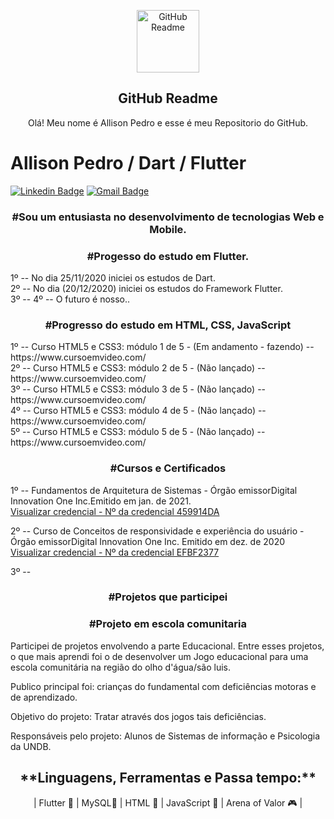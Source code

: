 <p align="center">
 <img width="100px" src="https://res.cloudinary.com/anuraghazra/image/upload/v1594908242/logo_ccswme.svg" align="center" alt="GitHub Readme " />
 <h2 align="center">GitHub Readme </h2>
 <p align="center">Olá! Meu nome é Allison Pedro e esse é meu Repositorio do GitHub.</p>
</p>
 
 # Allison Pedro / Dart / Flutter 



[![Linkedin Badge](https://img.shields.io/badge/-Allison%20Pedro-6633cc?style=flat-square&logo=Linkedin&logoColor=white&link=https://www.linkedin.com/in/allison-pedro-a817b7129/)](https://www.linkedin.com/in/allison-pedro-a817b7129/) 
[
![Gmail Badge](https://img.shields.io/badge/-Allisondjkk@gmail.com-6633cc?style=flat-square&logo=Gmail&logoColor=white&link=mailto:diego.schell.f@gmail.com)](mailto:allisondjkk@gmail.com)

<h3 align="center">#Sou um entusiasta no desenvolvimento de tecnologias Web e Mobile.</h3>


<h3 align="center">#Progesso do estudo em Flutter.</h3>
1º -- No dia 25/11/2020 iniciei os estudos de Dart. </br>
2º -- No dia (20/12/2020) iniciei os estudos do Framework Flutter.</br>
3º -- 
4º -- O futuro é nosso..


<h3 align="center">#Progresso do estudo em HTML, CSS, JavaScript</h3>
1º -- Curso HTML5 e CSS3: módulo 1 de 5 - (Em andamento - fazendo) -- https://www.cursoemvideo.com/  </br>
2º -- Curso HTML5 e CSS3: módulo 2 de 5 - (Não lançado) -- https://www.cursoemvideo.com/ </br>
3º -- Curso HTML5 e CSS3: módulo 3 de 5 - (Não lançado) -- https://www.cursoemvideo.com/ </br>
4º -- Curso HTML5 e CSS3: módulo 4 de 5 - (Não lançado) -- https://www.cursoemvideo.com/ </br>
5º -- Curso HTML5 e CSS3: módulo 5 de 5 - (Não lançado) -- https://www.cursoemvideo.com/ </br>

<h3 align="center">#Cursos e Certificados</h3>
1º -- Fundamentos de Arquitetura de Sistemas - Órgão emissorDigital Innovation One Inc.Emitido em jan. de 2021.</br>
      <a href="https://certificates.digitalinnovation.one/459914DA">Visualizar credencial - Nº da credencial 459914DA</a> </br>
      
2º -- Curso de Conceitos de responsividade e experiência do usuário - Órgão emissorDigital Innovation One Inc. Emitido em dez. de 2020
      <a href="https://certificates.digitalinnovation.one/EFBF2377">Visualizar credencial - Nº da credencial EFBF2377</a> </br>

3º -- 

<h3 align="center">#Projetos que participei</h3>

<h3 align="center">#Projeto em escola comunitaria</h3>
<p>Participei de projetos envolvendo a parte Educacional. Entre esses projetos, o que mais aprendi foi o de desenvolver um Jogo educacional para uma escola comunitária na região do olho d'água/são luis.   </p>

<p>Publico principal foi: crianças do fundamental com deficiências motoras e de aprendizado.</p>

<p>Objetivo do projeto: Tratar através dos jogos tais deficiências.</p>

<p>Responsáveis pelo projeto:  Alunos de Sistemas de informação e Psicologia da UNDB.</p>


<h2 align="center">**Linguagens, Ferramentas e Passa tempo:** </h2>

 <p align="center">| Flutter 💙 | MySQL💜 | HTML 🧡 | JavaScript 💜 | Arena of Valor 🎮 | </p>

